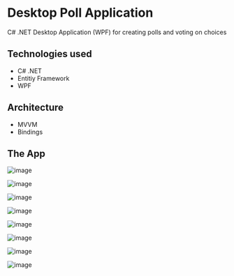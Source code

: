 # Desktop Poll Application

C# .NET Desktop Application (WPF) for creating polls and voting on choices

## Technologies used
* C# .NET
* Entitiy Framework
* WPF

## Architecture
* MVVM
* Bindings

## The App

![image](https://github.com/younnes-chebli/desktop-poll-application/assets/106768273/a16b6eb6-7da4-46cf-a5a8-3d5cebb15e82)

![image](https://github.com/younnes-chebli/desktop-poll-application/assets/106768273/100c237e-8ad5-446a-8aa4-2b1514f5a285)

![image](https://github.com/younnes-chebli/desktop-poll-application/assets/106768273/69c14748-110c-4959-80d5-c669c6c25614)

![image](https://github.com/younnes-chebli/desktop-poll-application/assets/106768273/77953d3a-b53f-4d15-ad3c-c00cb85b89dd)

![image](https://github.com/younnes-chebli/desktop-poll-application/assets/106768273/7ec962f3-4ada-4e98-bdce-471993847336)

![image](https://github.com/younnes-chebli/desktop-poll-application/assets/106768273/788750c6-f945-4611-a24d-754ccc54d515)

![image](https://github.com/younnes-chebli/desktop-poll-application/assets/106768273/b6cf422c-feee-4dac-8a2b-ffde5c6927e4)

![image](https://github.com/younnes-chebli/desktop-poll-application/assets/106768273/b8ab2030-e1c1-4fa8-9e0a-2a275f65bc77)

